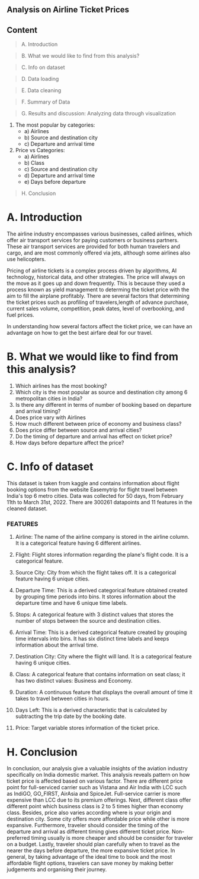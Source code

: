 ## **Analysis on Airline Ticket Prices**
## **Content**

> A.  Introduction

> B.  What we would like to find from this analysis?

> C. Info on dataset

> D.  Data loading

> E.  Data cleaning

> F.  Summary of Data

> G.  Results and discussion: Analyzing data through visualization
1.  The most popular by categories:
    *   a) Airlines
    *   b) Source and destination city
    *   c) Departure and arrival time
2.  Price vs Categories:
    *   a) Airlines
    *   b) Class
    *   c) Source and destination city
    *   d) Departure and arrival time
    *   e) Days before departure
    
> H. Conclusion

# **A. Introduction**

The airline industry encompasses various businesses, called airlines, which offer air transport services for paying customers or business partners. These air transport services are provided for both human travelers and cargo, and are most commonly offered via jets, although some airlines also use helicopters.

Pricing of airline tickets is a complex process driven by algorithms, AI technology, historical data, and other strategies. The price will always on the move as it goes up and down frequently. This is because they used a process known as yield management to determing the ticket price with the aim to fill the airplane profitably. There are several factors that determining the ticket prices such as profiling of travelers,length of advance purchase, current sales volume, competition, peak dates, level of overbooking, and fuel prices.

In understanding how several factors affect the ticket price, we can have an advantage on how to get the best airfare deal for our travel.

# **B. What we would like to find from this analysis?**

1. Which airlines has the most booking?
2. Which city is the most popular as source and destination city among 6 metropolitan cities in India?
3. Is there any different in terms of number of booking based on departure and arrival timing?
4. Does price vary with Airlines
5. How much different between price of economy and business class?
6. Does price differ between source and arrival cities?
7. Do the timing of departure and arrival has effect on ticket price?
8. How days before departure affect the price?

# **C. Info of dataset**

This dataset is taken from kaggle and contains information about flight booking options from the website Easemytrip for flight travel between India's top 6 metro cities. Data was collected for 50 days, from February 11th to March 31st, 2022. There are 300261 datapoints and 11 features in the cleaned dataset.

### FEATURES

  1. Airline: The name of the airline company is stored in the airline column. It is a categorical feature having 6 different airlines.

  2. Flight: Flight stores information regarding the plane's flight code. It is a categorical feature.

  3. Source City: City from which the flight takes off. It is a categorical feature having 6 unique cities.

  4. Departure Time: This is a derived categorical feature obtained created by grouping time periods into bins. It stores information about the departure time and have 6 unique time labels.

  5. Stops: A categorical feature with 3 distinct values that stores the number of stops between the source and destination cities.

  6. Arrival Time: This is a derived categorical feature created by grouping time intervals into bins. It has six distinct time labels and keeps information about the arrival time.

  7. Destination City: City where the flight will land. It is a categorical feature having 6 unique cities.

  8. Class: A categorical feature that contains information on seat class; it has two distinct values: Business and Economy.

  9. Duration: A continuous feature that displays the overall amount of time it takes to travel between cities in hours.

  10. Days Left: This is a derived characteristic that is calculated by subtracting the trip date by the booking date.

  11. Price: Target variable stores information of the ticket price.

# **H. Conclusion**

In conclusion, our analysis give a valuable insights of the aviation industry specifically on India domestic market. This analysis reveals pattern on how ticket price is affected based on various factor. There are different price point for full-serviced carrier such as Vistana and Air India with LCC such as IndiGO, GO_FIRST, AirAsia and SpiceJet. Full-service carrier is more expensive than LCC due to its premium offerings. Next, different class offer different point which business class is 2 to 5 times higher than economy class. Besides, price also varies according where is your origin and destination city. Some city offers more affordable price while other is more expansive. Furthermore, traveler should consider the timing of the departure and arrival as different timing gives different ticket price. Non-preferred timing usually is more cheaper and should be consider for traveler on a budget. Lastly, traveler should plan carefully when to travel as the nearer the days before departure, the more expansive ticket price. In general, by taking advantage of the ideal time to book and the most affordable flight options, travelers can save money by making better judgements and organising their journey.
